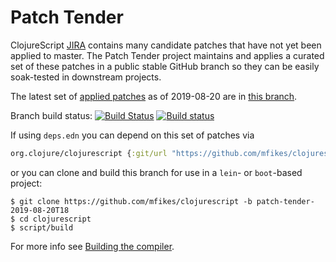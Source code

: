 # Patch Tender

ClojureScript [JIRA](https://dev.clojure.org/jira/browse/CLJS) contains many candidate patches that have not yet been applied to master.
The Patch Tender project maintains and applies a curated set of these patches in a public stable GitHub branch so they can be easily soak-tested in downstream projects.

The latest set of [applied patches](https://github.com/clojure/clojurescript/compare/master...mfikes:patch-tender-2019-08-20T18) as of 2019-08-20 are in [this branch](https://github.com/mfikes/clojurescript/commits/patch-tender-2019-08-20T18).

Branch build status: [![Build Status](https://travis-ci.org/mfikes/clojurescript.svg?branch=patch-tender-2019-08-20T18)](https://travis-ci.org/mfikes/clojurescript) [![Build status](https://ci.appveyor.com/api/projects/status/oggs1yydb8c2t6pa/branch/patch-tender-2019-08-20T18?svg=true)](https://ci.appveyor.com/project/mfikes/clojurescript/branch/patch-tender-2019-08-20T18)

If using `deps.edn` you can depend on this set of patches via
```clojure
org.clojure/clojurescript {:git/url "https://github.com/mfikes/clojurescript" :sha "dbb0a9dbc129655268967219efb87c93e15bacc7"}
```

or you can clone and build this branch for use in a `lein`- or `boot`-based project:

```
$ git clone https://github.com/mfikes/clojurescript -b patch-tender-2019-08-20T18
$ cd clojurescript
$ script/build
```
For more info see [Building the compiler](https://clojurescript.org/community/building).